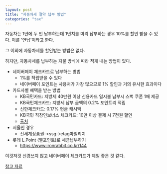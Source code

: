```yaml
---
layout: post
title: "자동차세 절약 납부 방법"
categories: "tax"
---
```


자동차는 1년에 두 번 납부하는데 1년치를 미리 납부하는 경우 10%를 할인 받을 수 있다. 이를 '연납'이라고 한다.

그 이외에 자동차세를 할인받는 방법은 없다.

하지만, 자동차세를 납부하는 지불 방식에 따라 적게 내는 방법이 있다.

- 네이버페이 체크카드로 납부하는 방법
    - 1%를 적립받을 수 있다
    - 네이버페이 포인트는 사용처가 가장 많으므로 1% 할인과 거의 유사한 효과이다
- 카드사별 혜택을 받는 방법
    - KB국민카드: 지방세 40만원 이상 신용카드 일시불 납부시 스벅 쿠폰 1매 제공 
    - KB국민체크카드: 지방세 납부 금액의 0.2% 포인트리 적립
    - 신한체크카드: 0.17% 현금 캐시백
    - KB국민 직장인보너스 체크카드: 10만 이상 결제 시 7천원 할인
    - [출처](https://lingel.tistory.com/264)
- 서울인 경우
    - 신세계상품권->ssg->etag마일리지
- 롯데 L.Point (엘포인트)로 세금납부하기
    - https://www.ironrabbit.co.kr/144

이것저것 신경쓰지 않고 네이버페이 체크카드가 제일 좋은 것 같다.

[참고 자료](http://m.ppomppu.co.kr/new/bbs_view.php?id=money&no=378555)
